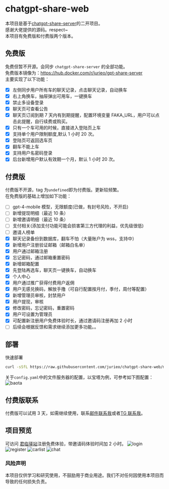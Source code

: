 # chatgpt-share-web

本项目是基于[chatgpt-share-server](https://github.com/xyhelper/chatgpt-share-server)的二开项目。  
感谢大佬提供的源码。respect~  
本项目有免费版和付费版两个版本。

## 免费版

免费但暂不开源。会同步 `chatgpt-share-server` 的全部功能。  
免费版本镜像为：https://hub.docker.com/r/jurieo/gpt-share-server  
主要实现了以下功能：

- [x] 左侧同步用户所有车的聊天记录，点击聊天记录，自动换车
- [x] 右上角换车，抽屉弹出可用车，一键换车
- [x] 禁止多设备登录
- [x] 聊天页可查看公告
- [x] 聊天页订阅到期 7 天内有到期提醒，配置环境变量 FAKA_URL，用户可以点击此提醒，自行续费或购买。
- [x] 只有一个车可用的时候，直接进入登陆页上车
- [x] 支持单个用户限制额度,默认 1 小时 20 次。
- [x] 登陆页可返回选车页
- [x] 翻车不能上车
- [x] 支持用户名密码登录
- [x] 后台新增用户默认有效期一个月，默认 1 小时 20 次。

## 付费版

付费版不开源，tag 为`undefined`即为付费版。更新较频繁。  
在免费版的基础上增加如下功能：

- [ ] gpt-4-mobile 模型，无限额度(已做，有封号风险，不开启)
- [ ] 新增提现明细（最近 10 条）
- [ ] 新增邀请明细（最近 10 条）
- [ ] 支付相关(添加支付功能可能会损害第三方代理的利益，优先级很低)
- [ ] 邀请人榜单
- [x] 聊天记录备份到数据库，翻车不怕（大量账户为 wss，支持中）
- [x] 新增用户注册验证邮箱（邮箱白名单）
- [x] 用户通过邮箱注册
- [x] 忘记密码，通过邮箱重置密码
- [x] 新增邮箱配置
- [x] 先登陆再选车，聊天页一键换车，自动换车
- [x] 个人中心
- [x] 用户通过推广获得付费用户返佣
- [x] 用户无感兑换码，解放手撸（可自行配置按月付，季付，周付等配置）
- [x] 新增管理员审核，封禁用户
- [x] 用户提现，审核
- [x] 修改密码，忘记密码，重置密码
- [x] 用户可设置为管理员
- [x] 可配置新注册用户免费体验时长，通过邀请码注册再加 2 小时
- [ ] 后续会根据反馈和需求继续添加更多功能。。

## 部署

快速部署

```bash
curl -sSfL https://raw.githubusercontent.com/jurieo/chatgpt-share-web/main/quick-install.sh | bash
```

关于`config.yaml`中的文件服务器的配置，以宝塔为例，可参考如下图配置：
![baota](https://raw.githubusercontent.com/jurieo/chatgpt-share-web/main/assets/baota.png)

## 付费版联系

付费版可以试用 3 天，如需继续使用，联系[邮件联系我](mailto:junlinyizhan@gmail.com?subject=share付费版使用&body=我想付费使用share付费版，我的服务器ip是)或者[TG 联系我](https://t.me/ddjjsv)。

## 项目预览

可访问 [君临驿站](https://aiok.me/user/#/register?i=4ME9Z)注册免费体验，带邀请码体验时间加 2 小时。
![login](https://raw.githubusercontent.com/jurieo/chatgpt-share-web/main/assets/login.png)
![register](https://raw.githubusercontent.com/jurieo/chatgpt-share-web/main/assets/register.png)
![carlist](https://raw.githubusercontent.com/jurieo/chatgpt-share-web/main/assets/carlist.png)
![chat](https://raw.githubusercontent.com/jurieo/chatgpt-share-web/main/assets/chat.png)

### 风险声明

本项目仅供学习和研究使用，不鼓励用于商业用途。我们不对任何因使用本项目而导致的任何损失负责。

